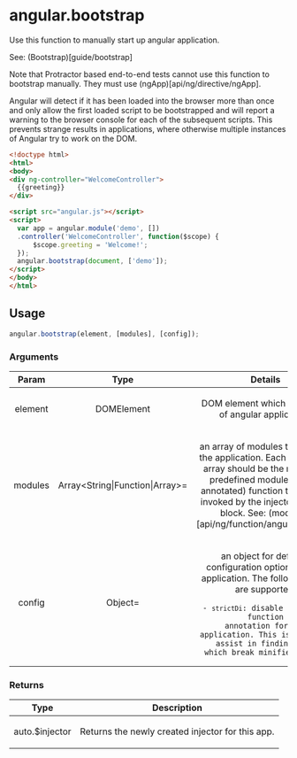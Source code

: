 



# angular.bootstrap








Use this function to manually start up angular application.

See: (Bootstrap)[guide/bootstrap]

Note that Protractor based end-to-end tests cannot use this function to bootstrap manually.
They must use (ngApp)[api/ng/directive/ngApp].

Angular will detect if it has been loaded into the browser more than once and only allow the
first loaded script to be bootstrapped and will report a warning to the browser console for
each of the subsequent scripts. This prevents strange results in applications, where otherwise
multiple instances of Angular try to work on the DOM.

```html
<!doctype html>
<html>
<body>
<div ng-controller="WelcomeController">
  {{greeting}}
</div>

<script src="angular.js"></script>
<script>
  var app = angular.module('demo', [])
  .controller('WelcomeController', function($scope) {
      $scope.greeting = 'Welcome!';
  });
  angular.bootstrap(document, ['demo']);
</script>
</body>
</html>
```







  

## Usage
```js
angular.bootstrap(element, [modules], [config]);
```





### Arguments

| Param | Type | Details |
| :--: | :--: | :--: |
| element | DOMElement | <p>DOM element which is the root of angular application.</p>  |
| modules | Array<String&#124;Function&#124;Array>= | <p>an array of modules to load into the application. Each item in the array should be the name of a predefined module or a (DI annotated) function that will be invoked by the injector as a run block. See: (modules)[api/ng/function/angular.module]</p>  |
| config | Object= | <p>an object for defining configuration options for the application. The following keys are supported:</p> <pre><code>- `strictDi`: disable automatic function annotation for the application. This is meant to assist in finding bugs which break minified code. </code></pre>  |

### Returns

| Type | Description |
| :--: | :--: |
| auto.$injector | <p>Returns the newly created injector for this app.</p>  |








